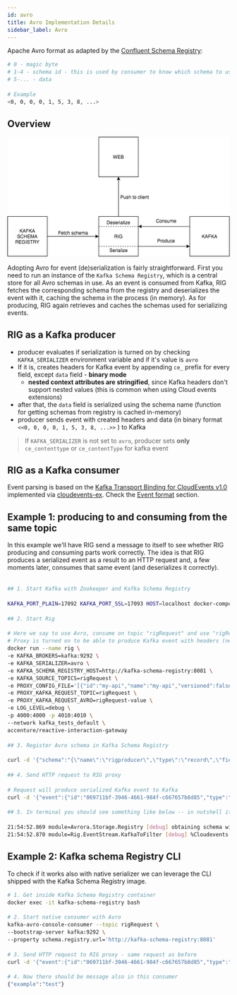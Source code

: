 ```yaml
---
id: avro
title: Avro Implementation Details
sidebar_label: Avro
---
```


Apache Avro format as adapted by the [Confluent Schema Registry](https://docs.confluent.io/current/schema-registry/docs/serializer-formatter.html#wire-format):

```bash
# 0 - magic byte
# 1-4 - schema id - this is used by consumer to know which schema to use for deserialization
# 5-... - data

# Example
<0, 0, 0, 0, 1, 5, 3, 8, ...>
```

## Overview

![event-serialization-avro](assets/event-serialization-avro.png)

Adopting Avro for event (de)serialization is fairly straightforward. First you need to run an instance of the `Kafka Schema Registry`, which is a central store for all Avro schemas in use. As an event is consumed from Kafka, RIG fetches the corresponding schema from the registry and deserializes the event with it, caching the schema in the process (in memory). As for producing, RIG again retrieves and caches the schemas used for serializing events.

## RIG as a Kafka producer

* producer evaluates if serialization is turned on by checking `KAFKA_SERIALIZER` environment variable and if it's value is `avro`
* If it is, creates headers for Kafka event by appending `ce_` prefix for every field, except `data` field - **binary mode**
  + **nested context attributes are stringified**, since Kafka headers don't support nested values (this is common when using Cloud events extensions)
* after that, the `data` field is serialized using the schema name (function for getting schemas from registry is cached in-memory)
* producer sends event with created headers and data (in binary format `<<0, 0, 0, 0, 1, 5, 3, 8, ...>>` ) to Kafka

> If `KAFKA_SERIALIZER` is not set to `avro`, producer sets **only** `ce_contenttype` or `ce_contentType` for kafka event

## RIG as a Kafka consumer

Event parsing is based on the [Kafka Transport Binding for CloudEvents v1.0](https://github.com/cloudevents/spec/blob/v1.0/kafka-protocol-binding.md) implemented via [cloudevents-ex](https://github.com/kevinbader/cloudevents-ex). Check the [Event format](./event-format.md#kafka-transport-binding) section.

## Example 1: producing to and consuming from the same topic

In this example we'll have RIG send a message to itself to see whether RIG producing and consuming parts work correctly. The idea is that RIG produces a serialized event as a result to an HTTP request and, a few moments later, consumes that same event (and deserializes it correctly).

```bash

## 1. Start Kafka with Zookeeper and Kafka Schema Registry

KAFKA_PORT_PLAIN=17092 KAFKA_PORT_SSL=17093 HOST=localhost docker-compose -f integration_tests/kafka_tests/docker-compose.yml up -d

## 2. Start Rig

# Here we say to use Avro, consume on topic "rigRequest" and use "rigRequest-value" schema from Kafka Schema Registry
# Proxy is turned on to be able to produce Kafka event with headers (needed for cloud events)
docker run --name rig \
-e KAFKA_BROKERS=kafka:9292 \
-e KAFKA_SERIALIZER=avro \
-e KAFKA_SCHEMA_REGISTRY_HOST=http://kafka-schema-registry:8081 \
-e KAFKA_SOURCE_TOPICS=rigRequest \
-e PROXY_CONFIG_FILE='[{"id":"my-api","name":"my-api","versioned":false,"version_data":{"default":{"endpoints":[{"id":"post-myapi-publish-async","path":"/myapi/publish-async","method":"POST","target":"kafka"}]}},"proxy":{"use_env":true,"target_url":"KAFKA_HOST","port":9092}}]' \
-e PROXY_KAFKA_REQUEST_TOPIC=rigRequest \
-e PROXY_KAFKA_REQUEST_AVRO=rigRequest-value \
-e LOG_LEVEL=debug \
-p 4000:4000 -p 4010:4010 \
--network kafka_tests_default \
accenture/reactive-interaction-gateway

## 3. Register Avro schema in Kafka Schema Registry

curl -d '{"schema":"{\"name\":\"rigproducer\",\"type\":\"record\",\"fields\":[{\"name\":\"example\",\"type\":\"string\"}]}"}' -H "Content-Type: application/vnd.schemaregistry.v1+json" -X POST http://localhost:8081/subjects/rigRequest-value/versions

## 4. Send HTTP request to RIG proxy

# Request will produce serialized Kafka event to Kafka
curl -d '{"event":{"id":"069711bf-3946-4661-984f-c667657b8d85","type":"com.example","time":"2018-04-05T17:31:00Z","specversion":"0.2","source":"\/cli","contenttype":"avro\/binary","data":{"example":"test"}},"partition":"test_key"}' -H "Content-Type: application/json" -X POST http://localhost:4000/myapi/publish-async

## 5. In terminal you should see something like below -- in nutshell it means event was successfully consumed, deserialized and forwarded to UI client

21:54:52.869 module=Avrora.Storage.Registry [debug] obtaining schema with global id `1`
21:54:52.870 module=Rig.EventStream.KafkaToFilter [debug] %Cloudevents.Format.V_0_2.Event{contenttype: "avro/binary", data: %{"example" => "test"}, extensions: %{"rig" => %{"correlation" => "Ve1d-XF0Qi46lwh47X5IqI7m_FCIqCLsqyV0KTCxg28Hnd7ytczBe1cASZYPxA7GNFCZ4AzDC0QX1w0=", "headers" => [["accept", "*/*"], ["content-length", "221"], ["content-type", "application/json"], ["host", "localhost:4000"], ["user-agent", "curl/7.54.0"]], "host" => "localhost", "method" => "POST", "path" => "/myapi/publish-async", "port" => 4000, "query" => "", "remoteip" => "172.28.0.1", "scheme" => "http"}}, id: "069711bf-3946-4661-984f-c667657b8d85", schemaurl: nil, source: "/cli", specversion: "0.2", time: "2018-04-05T17:31:00Z", type: "com.example"}
```

## Example 2: Kafka schema Registry CLI

To check if it works also with native serializer we can leverage the CLI shipped with the Kafka Schema Registry image.

``` bash
# 1. Get inside Kafka Schema Registry container
docker exec -it kafka-schema-registry bash

# 2. Start native consumer with Avro
kafka-avro-console-consumer --topic rigRequest \
--bootstrap-server kafka:9292 \
--property schema.registry.url='http://kafka-schema-registry:8081'

# 3. Send HTTP request to RIG proxy - same request as before
curl -d '{"event":{"id":"069711bf-3946-4661-984f-c667657b8d85","type":"com.example","time":"2018-04-05T17:31:00Z","specversion":"0.2","source":"\/cli","contenttype":"avro\/binary","data":{"example":"test"}},"partition":"test_key"}' -H "Content-Type: application/json" -X POST http://localhost:4000/myapi/publish-async

# 4. Now there should be message also in this consumer
{"example":"test"}
```
